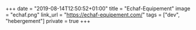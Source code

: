 +++
date = "2019-08-14T12:50:52+01:00"
title = "Echaf-Equipement"
image = "echaf.png"
link_url = "https://echaf-equipement.com/"
tags = ["dev", "hebergement"]
private = true
+++
